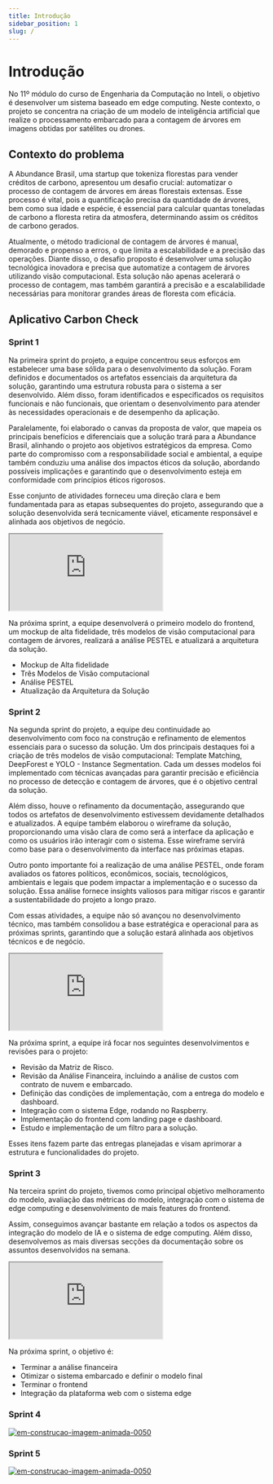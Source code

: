 ```yaml
---
title: Introdução
sidebar_position: 1
slug: /
---
```


# Introdução

No 11º módulo do curso de Engenharia da Computação no Inteli, o objetivo é desenvolver um sistema baseado em edge computing. Neste contexto, o projeto se concentra na criação de um modelo de inteligência artificial que realize o processamento embarcado para a contagem de árvores em imagens obtidas por satélites ou drones.

## Contexto do problema

A Abundance Brasil, uma startup que tokeniza florestas para vender créditos de carbono, apresentou um desafio crucial: automatizar o processo de contagem de árvores em áreas florestais extensas. Esse processo é vital, pois a quantificação precisa da quantidade de árvores, bem como sua idade e espécie, é essencial para calcular quantas toneladas de carbono a floresta retira da atmosfera, determinando assim os créditos de carbono gerados.

Atualmente, o método tradicional de contagem de árvores é manual, demorado e propenso a erros, o que limita a escalabilidade e a precisão das operações. Diante disso, o desafio proposto é desenvolver uma solução tecnológica inovadora e precisa que automatize a contagem de árvores utilizando visão computacional. Esta solução não apenas acelerará o processo de contagem, mas também garantirá a precisão e a escalabilidade necessárias para monitorar grandes áreas de floresta com eficácia.

## Aplicativo Carbon Check

### Sprint 1

Na primeira sprint do projeto, a equipe concentrou seus esforços em estabelecer uma base sólida para o desenvolvimento da solução. Foram definidos e documentados os artefatos essenciais da arquitetura da solução, garantindo uma estrutura robusta para o sistema a ser desenvolvido. Além disso, foram identificados e especificados os requisitos funcionais e não funcionais, que orientam o desenvolvimento para atender às necessidades operacionais e de desempenho da aplicação.

Paralelamente, foi elaborado o canvas da proposta de valor, que mapeia os principais benefícios e diferenciais que a solução trará para a Abundance Brasil, alinhando o projeto aos objetivos estratégicos da empresa. Como parte do compromisso com a responsabilidade social e ambiental, a equipe também conduziu uma análise dos impactos éticos da solução, abordando possíveis implicações e garantindo que o desenvolvimento esteja em conformidade com princípios éticos rigorosos.

Esse conjunto de atividades forneceu uma direção clara e bem fundamentada para as etapas subsequentes do projeto, assegurando que a solução desenvolvida será tecnicamente viável, eticamente responsável e alinhada aos objetivos de negócio.

  <iframe loading="lazy"
    src="https:&#x2F;&#x2F;www.canva.com&#x2F;design&#x2F;DAGN1EEVGi4&#x2F;3kOlr4tTnaYxJ2PeKHPedQ&#x2F;view?embed" allowfullscreen="allowfullscreen" allow="fullscreen">
  </iframe>

Na próxima sprint, a equipe desenvolverá o primeiro modelo do frontend, um mockup de alta fidelidade, três modelos de visão computacional para contagem de árvores, realizará a análise PESTEL e atualizará a arquitetura da solução.

- Mockup de Alta fidelidade
- Três Modelos de Visão computacional
- Análise PESTEL
- Atualização da Arquitetura da Solução

### Sprint 2

Na segunda sprint do projeto, a equipe deu continuidade ao desenvolvimento com foco na construção e refinamento de elementos essenciais para o sucesso da solução. Um dos principais destaques foi a criação de três modelos de visão computacional: Template Matching, DeepForest e YOLO - Instance Segmentation. Cada um desses modelos foi implementado com técnicas avançadas para garantir precisão e eficiência no processo de detecção e contagem de árvores, que é o objetivo central da solução.

Além disso, houve o refinamento da documentação, assegurando que todos os artefatos de desenvolvimento estivessem devidamente detalhados e atualizados. A equipe também elaborou o wireframe da solução, proporcionando uma visão clara de como será a interface da aplicação e como os usuários irão interagir com o sistema. Esse wireframe servirá como base para o desenvolvimento da interface nas próximas etapas.

Outro ponto importante foi a realização de uma análise PESTEL, onde foram avaliados os fatores políticos, econômicos, sociais, tecnológicos, ambientais e legais que podem impactar a implementação e o sucesso da solução. Essa análise fornece insights valiosos para mitigar riscos e garantir a sustentabilidade do projeto a longo prazo.

Com essas atividades, a equipe não só avançou no desenvolvimento técnico, mas também consolidou a base estratégica e operacional para as próximas sprints, garantindo que a solução estará alinhada aos objetivos técnicos e de negócio.

<iframe loading="lazy"
    src="https:&#x2F;&#x2F;www.canva.com&#x2F;design&#x2F;DAGPOw5NyYI&#x2F;N5JTtp2avrtdOjZ6zUiu-g&#x2F;view?embed" allowfullscreen="allowfullscreen" allow="fullscreen">
</iframe>

Na próxima sprint, a equipe irá focar nos seguintes desenvolvimentos e revisões para o projeto:

- Revisão da Matriz de Risco.
- Revisão da Análise Financeira, incluindo a análise de custos com contrato de nuvem e embarcado.
- Definição das condições de implementação, com a entrega do modelo e dashboard.
- Integração com o sistema Edge, rodando no Raspberry.
- Implementação do frontend com landing page e dashboard.
- Estudo e implementação de um filtro para a solução.

Esses itens fazem parte das entregas planejadas e visam aprimorar a estrutura e funcionalidades do projeto.

### Sprint 3

Na terceira sprint do projeto, tivemos como principal objetivo melhoramento do modelo, avaliação das métricas do modelo, integração com o sistema de edge computing e desenvolvimento de mais features do frontend. 

Assim, conseguimos avançar bastante em relação a todos os aspectos da integração do modelo de IA e o sistema de edge computing. Além disso, desenvolvemos as mais diversas secções da documentação sobre os assuntos desenvolvidos na semana. 

  <iframe loading="lazy" 
    src="https:&#x2F;&#x2F;www.canva.com&#x2F;design&#x2F;DAGQjEX-u2o&#x2F;Sri8iwuIuKGRTr2t3nDBWA&#x2F;view?embed" allowfullscreen="allowfullscreen" allow="fullscreen">
  </iframe>

  Na próxima sprint, o objetivo é: 
  - Terminar a análise financeira
  - Otimizar o sistema embarcado e definir o modelo final
  - Terminar o frontend 
  - Integração da plataforma web com o sistema edge
  

### Sprint 4

<a href="https://www.imagensanimadas.com/cat-em-construcao-695.htm"><img src="https://www.imagensanimadas.com/data/media/695/em-construcao-imagem-animada-0050.gif" border="0" alt="em-construcao-imagem-animada-0050" /></a>

### Sprint 5

<a href="https://www.imagensanimadas.com/cat-em-construcao-695.htm"><img src="https://www.imagensanimadas.com/data/media/695/em-construcao-imagem-animada-0050.gif" border="0" alt="em-construcao-imagem-animada-0050" /></a>
